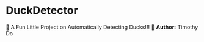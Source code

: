 # DuckDetector
 🦆 A Fun Little Project on Automatically Detecting Ducks!!! 🦆
 **Author:** Timothy Do 
